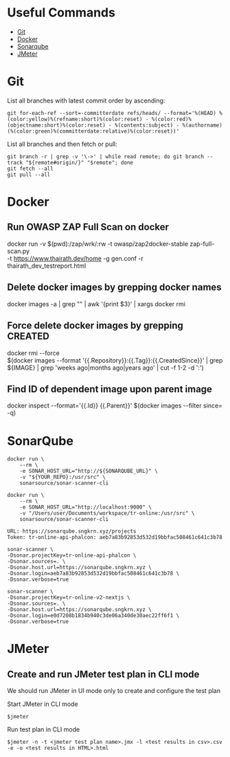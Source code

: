 # Useful Commands

- [Git](#git)
- [Docker](#docker)
- [Sonarqube](#sonarqube)
- [JMeter](#jmeter)

# Git

List all branches with latest commit order by ascending:

    git for-each-ref --sort=-committerdate refs/heads/ --format='%(HEAD) %(color:yellow)%(refname:short)%(color:reset) - %(color:red)%(objectname:short)%(color:reset) - %(contents:subject) - %(authorname) (%(color:green)%(committerdate:relative)%(color:reset))'

List all branches and then fetch or pull:

    git branch -r | grep -v '\->' | while read remote; do git branch --track "${remote#origin/}" "$remote"; done
    git fetch --all
    git pull --all

# Docker

## Run OWASP ZAP Full Scan on docker
docker run -v $(pwd):/zap/wrk/:rw -t owasp/zap2docker-stable zap-full-scan.py \
    -t https://www.thairath.dev/home -g gen.conf -r thairath_dev_testreport.html

## Delete docker images by grepping docker names
docker images -a | grep "<none>" | awk '{print $3}' | xargs docker rmi

## Force delete docker images by grepping CREATED
docker rmi --force \
    $(docker images --format '{{.Repository}}:{{.Tag}}:{{.CreatedSince}}' | grep ${IMAGE} | grep 'weeks ago\|months ago\|years ago' | cut -f 1-2 -d ':')

## Find ID of dependent image upon parent image
docker inspect --format='{{.Id}} {{.Parent}}' $(docker images --filter since=<imageId> -q)

# SonarQube

    docker run \
        --rm \
        -e SONAR_HOST_URL="http://${SONARQUBE_URL}" \
        -v "${YOUR_REPO}:/usr/src" \
        sonarsource/sonar-scanner-cli

    docker run \
        --rm \
        -e SONAR_HOST_URL="http://localhost:9000" \
        -v "/Users/user/Documents/workspace/tr-online:/usr/src" \
        sonarsource/sonar-scanner-cli

    URL: https://sonarqube.sngkrn.xyz/projects
    Token: tr-online-api-phalcon: aeb7a83b92853d532d19bbfac508461c641c3b78

    sonar-scanner \
    -Dsonar.projectKey=tr-online-api-phalcon \
    -Dsonar.sources=. \
    -Dsonar.host.url=https://sonarqube.sngkrn.xyz \
    -Dsonar.login=aeb7a83b92853d532d19bbfac508461c641c3b78 \
    -Dsonar.verbose=true

    sonar-scanner \
    -Dsonar.projectKey=tr-online-v2-nextjs \
    -Dsonar.sources=. \
    -Dsonar.host.url=https://sonarqube.sngkrn.xyz \
    -Dsonar.login=e0d7208b1834b940c3de06a340de30aec22ff6f1 \
    -Dsonar.verbose=true

# JMeter

## Create and run JMeter test plan in CLI mode
We should run JMeter in UI mode only to create and configure the test plan

Start JMeter in CLI mode

    $jmeter

Run test plan in CLI mode

    $jmeter -n -t <jmeter test plan name>.jmx -l <test results in csv>.csv -e -o <test results in HTML>.html